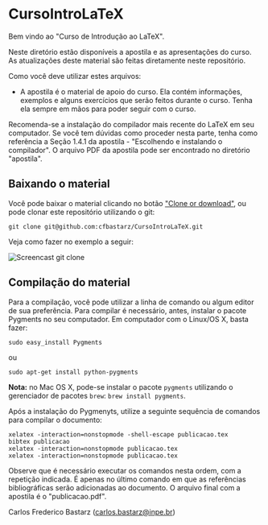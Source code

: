 # CursoIntroLaTeX

Bem vindo ao "Curso de Introdução ao LaTeX".

Neste diretório estão disponíveis a apostila e as apresentações do curso. As atualizações deste material são feitas diretamente neste repositório.

Como você deve utilizar estes arquivos:

- A apostila é o material de apoio do curso. Ela contém informações, exemplos e alguns exercícios que serão feitos durante o curso. Tenha ela sempre em mãos para poder seguir com o curso.

Recomenda-se a instalação do compilador mais recente do LaTeX em seu computador. Se você tem dúvidas como proceder nesta parte, tenha como referência a Seção 1.4.1 da apostila - "Escolhendo e instalando o compilador". O arquivo PDF da apostila pode ser encontrado no diretório "apostila".

## Baixando o material

Você pode baixar o material clicando no botão ["Clone or download"](https://github.com/cfbastarz/CursoIntroLaTeX/archive/master.zip), ou pode clonar este repositório utilizando o git:

    git clone git@github.com:cfbastarz/CursoIntroLaTeX.git
    
Veja como fazer no exemplo a seguir:

![Screencast git clone](https://github.com/cfbastarz/CursoIntroLaTeX/blob/master/cursolatex-80x25_50p-v3.gif)

## Compilação do material

Para a compilação, você pode utilizar a linha de comando ou algum editor de sua preferência. Para compilar é necessário, antes, instalar o pacote Pygments no seu computador. Em computador com o Linux/OS X, basta fazer:

    sudo easy_install Pygments

ou

    sudo apt-get install python-pygments

**Nota:** no Mac OS X, pode-se instalar o pacote `pygments` utilizando o gerenciador de pacotes `brew`: `brew install pygments`.

Após a instalação do Pygmenyts, utilize a seguinte sequência de comandos para compilar o documento:

    xelatex -interaction=nonstopmode -shell-escape publicacao.tex
    bibtex publicacao
    xelatex -interaction=nonstopmode publicacao.tex
    xelatex -interaction=nonstopmode publicacao.tex

Observe que é necessário executar os comandos nesta ordem, com a repetição indicada. É apenas no último comando em que as referências bibliográficas serão adicionadas ao documento. O arquivo final com a apostila é o "publicacao.pdf".

Carlos Frederico Bastarz (carlos.bastarz@inpe.br)
